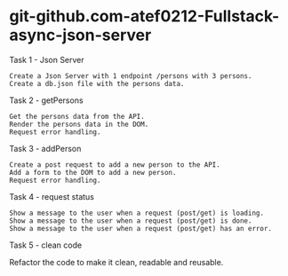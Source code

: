 # git-github.com-atef0212-Fullstack-async-json-server

Task 1 - Json Server

    Create a Json Server with 1 endpoint /persons with 3 persons.
    Create a db.json file with the persons data.

Task 2 - getPersons

    Get the persons data from the API.
    Render the persons data in the DOM.
    Request error handling.

Task 3 - addPerson

    Create a post request to add a new person to the API.
    Add a form to the DOM to add a new person.
    Request error handling.

Task 4 - request status

    Show a message to the user when a request (post/get) is loading.
    Show a message to the user when a request (post/get) is done.
    Show a message to the user when a request (post/get) has an error.

Task 5 - clean code

Refactor the code to make it clean, readable and reusable.
